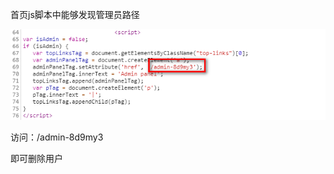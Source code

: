 首页js脚本中能够发现管理员路径



![](https://raw.githubusercontent.com/h1iba1/h1iba1.github.io/refs/heads/master/_posts/portswigger-labs/访问控制漏洞和特权升级/images/F1C7DCCF36CB40D7A537BEDFCA647B68clipboard.png)

访问：/admin-8d9my3

即可删除用户